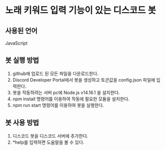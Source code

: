 # 노래 키워드 입력 기능이 있는 디스코드 봇

## 사용된 언어
JavaScript

## 봇 실행 방법
1. github에 업로드 된 모든 파일을 다운로드한다.
2. Discord Developer Portal에서 봇을 생성하고 토큰값을 config.json 파일에 입력한다.
3. 봇을 작동하려는 서버 pc에 Node.js v14.16.1 을 설치한다.
4. npm install 명령어를 이용하여 작동에 필요한 모듈을 설치한다.
5. npm run start 명령어를 이용하여 봇을 실행한다.

## 봇 사용 방법
1. 디스코드 봇을 디스코드 서버에 추가한다.
2. *help를 입력하면 도움말을 볼 수 있다.